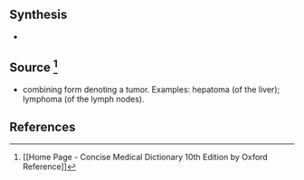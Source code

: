 ## Synthesis
- 
## Source [^1]
- combining form denoting a tumor. Examples: hepatoma (of the liver); lymphoma (of the lymph nodes).
## References

[^1]: [[Home Page - Concise Medical Dictionary 10th Edition by Oxford Reference]]